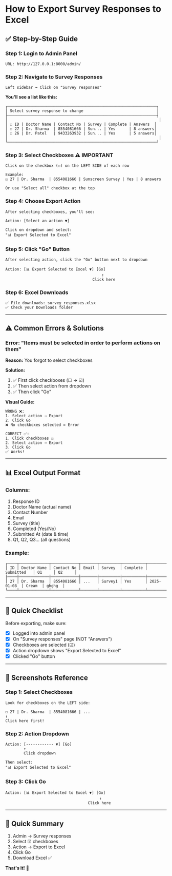 # How to Export Survey Responses to Excel

## ✅ Step-by-Step Guide

### Step 1: Login to Admin Panel
```
URL: http://127.0.0.1:8000/admin/
```

### Step 2: Navigate to Survey Responses
```
Left sidebar → Click on "Survey responses"
```

**You'll see a list like this:**
```
┌─────────────────────────────────────────────────────────────────┐
│ Select survey response to change                                │
├─────────────────────────────────────────────────────────────────┤
│                                                                  │
│ ☐ ID | Doctor Name | Contact No | Survey | Complete | Answers  │
│ ☐ 27 | Dr. Sharma  | 8554081666 | Sun... | Yes      | 8 answers│
│ ☐ 26 | Dr. Patel   | 9433263932 | Sun... | Yes      | 5 answers│
│                                                                  │
└─────────────────────────────────────────────────────────────────┘
```

### Step 3: Select Checkboxes ⚠️ IMPORTANT
```
Click on the checkbox (☐) on the LEFT SIDE of each row

Example:
☑ 27 | Dr. Sharma  | 8554081666 | Sunscreen Survey | Yes | 8 answers

Or use "Select all" checkbox at the top
```

### Step 4: Choose Export Action
```
After selecting checkboxes, you'll see:

Action: [Select an action ▼]

Click on dropdown and select:
"📊 Export Selected to Excel"
```

### Step 5: Click "Go" Button
```
After selecting action, click the "Go" button next to dropdown

Action: [📊 Export Selected to Excel ▼] [Go]
                                          ↑
                                      Click here
```

### Step 6: Excel Downloads
```
✅ File downloads: survey_responses.xlsx
✅ Check your Downloads folder
```

---

## ⚠️ Common Errors & Solutions

### Error: "Items must be selected in order to perform actions on them"

**Reason:** You forgot to select checkboxes

**Solution:**
1. ✅ First click checkboxes (☐ → ☑)
2. ✅ Then select action from dropdown
3. ✅ Then click "Go"

**Visual Guide:**
```
WRONG ❌:
1. Select action → Export
2. Click Go
❌ No checkboxes selected = Error

CORRECT ✅:
1. Click checkboxes ☑
2. Select action → Export
3. Click Go
✅ Works!
```

---

## 📊 Excel Output Format

### Columns:
1. Response ID
2. Doctor Name (actual name)
3. Contact Number
4. Email
5. Survey (title)
6. Completed (Yes/No)
7. Submitted At (date & time)
8. Q1, Q2, Q3... (all questions)

### Example:
```
┌────┬─────────────┬────────────┬───────┬─────────┬──────────┬─────────────┬────────┬────────┐
│ ID │ Doctor Name │ Contact No │ Email │ Survey  │ Complete │ Submitted   │ Q1     │ Q2     │
├────┼─────────────┼────────────┼───────┼─────────┼──────────┼─────────────┼────────┼────────┤
│ 27 │ Dr. Sharma  │ 8554081666 │ ...   │ Survey1 │ Yes      │ 2025-01-08  │ Cream  │ ghghg  │
└────┴─────────────┴────────────┴───────┴─────────┴──────────┴─────────────┴────────┴────────┘
```

---

## 🎯 Quick Checklist

Before exporting, make sure:
- [x] Logged into admin panel
- [x] On "Survey responses" page (NOT "Answers")
- [x] Checkboxes are selected (☑)
- [x] Action dropdown shows "Export Selected to Excel"
- [x] Clicked "Go" button

---

## 📱 Screenshots Reference

### Step 1: Select Checkboxes
```
Look for checkboxes on the LEFT side:

☐ 27 | Dr. Sharma  | 8554081666 | ...
↑
Click here first!
```

### Step 2: Action Dropdown
```
Action: [------------ ▼] [Go]
        ↑
        Click dropdown
        
Then select:
"📊 Export Selected to Excel"
```

### Step 3: Click Go
```
Action: [📊 Export Selected to Excel ▼] [Go]
                                         ↑
                                    Click here
```

---

## 🚀 Quick Summary

1. Admin → Survey responses
2. Select ☑ checkboxes
3. Action → Export to Excel
4. Click Go
5. Download Excel ✅

**That's it!** 🎉

